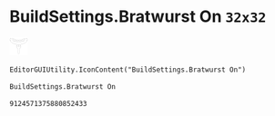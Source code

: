 # BuildSettings.Bratwurst On `32x32`
<img src="/img/BuildSettings.Bratwurst%20On.png" width=32 height=32>

``` CSharp
EditorGUIUtility.IconContent("BuildSettings.Bratwurst On")
```
```
BuildSettings.Bratwurst On
```
```
9124571375880852433
```
